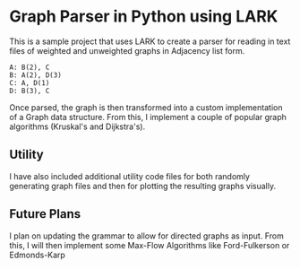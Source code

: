# Graph Parser in Python using LARK

This is a sample project that uses LARK to create a parser for reading in text files of weighted and unweighted graphs in Adjacency list form.

```
A: B(2), C
B: A(2), D(3)
C: A, D(1)
D: B(3), C
```
Once parsed, the graph is then transformed into a custom implementation of a Graph data structure. From this, I implement a couple of popular graph algorithms (Kruskal's and Dijkstra's).

## Utility
I have also included additional utility code files for both randomly generating graph files and then for plotting the resulting graphs visually. 

## Future Plans
I plan on updating the grammar to allow for directed graphs as input. From this, I will then implement some Max-Flow Algorithms like Ford-Fulkerson or Edmonds-Karp